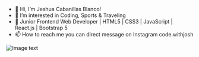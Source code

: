 - 👋 Hi, I’m Jeshua Cabanillas Blanco!
- 👀 I’m interested in Coding, Sports & Traveling
- 🌱 Junior Frontend Web Developer | HTML5 | CSS3 | JavaScript | React.js | Bootstrap 5
- 📫 How to reach me you can direct message on Instagram code.withjosh
<!---
josh-94/josh-94 is a ✨ special ✨ repository because its `README.md` (this file) appears on your GitHub profile.
You can click the Preview link to take a look at your changes.
--->
![Image text](https://github.com/josh-94/josh-94/blob/main/Banner%20Github%20Jeshua%20Cabanillas%20Blanco.png)

